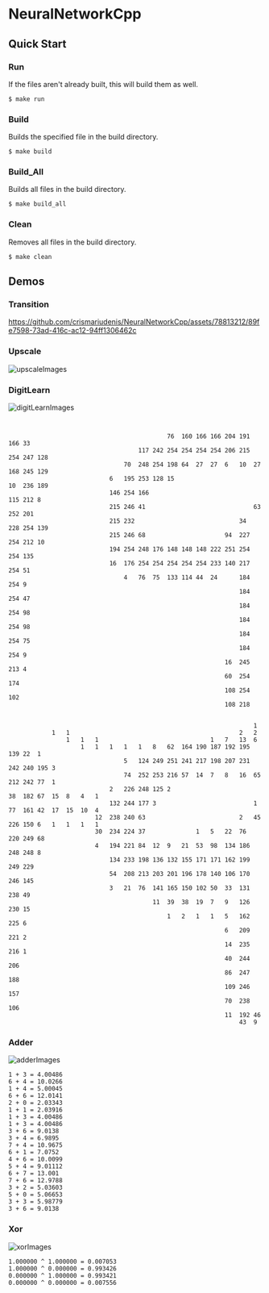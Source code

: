 # NeuralNetworkCpp

## Quick Start

### Run
If the files aren't already built, this will build them as well.
```console
$ make run
```

### Build
Builds the specified file in the build directory.
```console
$ make build
```
### Build_All
Builds all files in the build directory.
```console
$ make build_all
```

### Clean
Removes all files in the build directory.
```console
$ make clean
```


## Demos

### Transition
https://github.com/crismariudenis/NeuralNetworkCpp/assets/78813212/89fe7598-73ad-416c-ac12-94ff1306462c





### Upscale 
![upscaleImages](./images/upscale.png)

### DigitLearn
![digitLearnImages](./images/digitLearn.png)
```console


                                            76  160 166 166 204 191 166 33
                                    117 242 254 254 254 254 206 215 254 247 128
                                70  248 254 198 64  27  27  6   10  27  168 245 129
                            6   195 253 128 15                          10  236 189
                            146 254 166                                 115 212 8
                            215 246 41                              63  252 201
                            215 232                             34  228 254 139
                            215 246 68                      94  227 254 212 10
                            194 254 248 176 148 148 148 222 251 254 254 135
                            16  176 254 254 254 254 254 233 140 217 254 51
                                4   76  75  133 114 44  24      184 254 9
                                                                184 254 47
                                                                184 254 98
                                                                184 254 98
                                                                184 254 75
                                                                184 254 9
                                                            16  245 213 4
                                                            60  254 174
                                                            108 254 102
                                                            108 218


                                                                    1
            1   1                                               2   2
                1   1   1                               1   7   13  6
                    1   1   1   1   1   8   62  164 190 187 192 195 139 22  1
                                5   124 249 251 241 217 198 207 231 242 240 195 3
                                74  252 253 216 57  14  7   8   16  65  212 242 77  1
                            2   226 248 125 2                           38  182 67  15  8   4   1
                            132 244 177 3                           1   77  161 42  17  15  10  4
                        12  238 240 63                          2   45  226 150 6   1   1   1   1
                        30  234 224 37              1   5   22  76  220 249 68
                        4   194 221 84  12  9   21  53  98  134 186 248 248 8
                            134 233 198 136 132 155 171 171 162 199 249 229
                            54  208 213 203 201 196 178 140 106 170 246 145
                            3   21  76  141 165 150 102 50  33  131 238 49
                                        11  39  38  19  7   9   126 230 15
                                            1   2   1   1   5   162 225 6
                                                            6   209 221 2
                                                            14  235 216 1
                                                            40  244 206
                                                            86  247 188
                                                            109 246 157
                                                            70  238 106
                                                            11  192 46
                                                                43  9
```

### Adder
![adderImages](./images/adder.png)
```console
1 + 3 = 4.00486
6 + 4 = 10.0266
1 + 4 = 5.00045
6 + 6 = 12.0141
2 + 0 = 2.03343
1 + 1 = 2.03916
1 + 3 = 4.00486
1 + 3 = 4.00486
3 + 6 = 9.0138
3 + 4 = 6.9895
7 + 4 = 10.9675
6 + 1 = 7.0752
4 + 6 = 10.0099
5 + 4 = 9.01112
6 + 7 = 13.001
7 + 6 = 12.9788
3 + 2 = 5.03603
5 + 0 = 5.06653
3 + 3 = 5.98779
3 + 6 = 9.0138
```

### Xor
![xorImages](./images/xor.png)
```console
1.000000 ^ 1.000000 = 0.007053
1.000000 ^ 0.000000 = 0.993426
0.000000 ^ 1.000000 = 0.993421
0.000000 ^ 0.000000 = 0.007556
```

